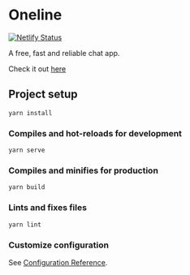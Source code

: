 # Oneline

[![Netlify Status](https://api.netlify.com/api/v1/badges/09bff4b9-4812-45bd-bc98-683f9642c23b/deploy-status)](https://app.netlify.com/sites/oneline-web/deploys)

A free, fast and reliable chat app.

Check it out [here](https://oneline.surge.sh/)

## Project setup
```
yarn install
```

### Compiles and hot-reloads for development
```
yarn serve
```

### Compiles and minifies for production
```
yarn build
```

### Lints and fixes files
```
yarn lint
```

### Customize configuration
See [Configuration Reference](https://cli.vuejs.org/config/).
